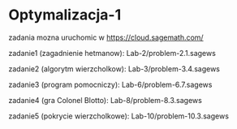 # Optymalizacja-1

zadania mozna uruchomic w https://cloud.sagemath.com/

zadanie1 (zagadnienie hetmanow): Lab-2/problem-2.1.sagews

zadanie2 (algorytm wierzcholkow): Lab-3/problem-3.4.sagews

zadanie3 (program pomocniczy): Lab-6/problem-6.7.sagews

zadanie4 (gra Colonel Blotto): Lab-8/problem-8.3.sagews

zadanie5 (pokrycie wierzcholkowe): Lab-10/problem-10.3.sagews
